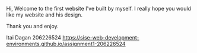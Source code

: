 Hi, 
Welcome to the first website I've built by myself.
I really hope you would like my website and his design.

Thank you and enjoy.

Itai Dagan
206226524
https://sise-web-development-environments.github.io/assignment1-206226524
